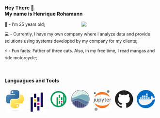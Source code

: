 ###  <p align="left"> Hey There 👋<br> My name is Henrique Rohamann </p>
<img align="right" width="250px" src="https://media.giphy.com/media/bcKmIWkUMCjVm/giphy.gif"/>

🥳 - I'm 25 years old;

💻 - Currently, I have my own company where I analyze data and provide solutions using systems developed by my company for my clients;

⚡  - Fun facts: Father of three cats. Also, in my free time, I read mangas and ride motorcycle;
</br></br></br>

###  Languagues and Tools 

<p align="left">
<img width="60px" src="https://raw.githubusercontent.com/h3nriq/h3nriq/main/svg/python-logo-only.svg" alt="python" style="vertical-align:top; margin:4px"/>
<img width="60px" src="https://raw.githubusercontent.com/h3nriq/h3nriq/main/svg/Pandas_mark.svg" alt="pandas" style="vertical-align:top; margin:4px"/>
<img width="60px" src="https://raw.githubusercontent.com/h3nriq/h3nriq/main/svg/geopandas_icon.svg" alt="geopandas" style="vertical-align:top; margin:4px"/>
<img width="60px" src="https://raw.githubusercontent.com/h3nriq/h3nriq/main/svg/seaborn-logo.svg" alt="seaborn" style="vertical-align:top; margin:4px"/>
<img width="60px" src="https://raw.githubusercontent.com/h3nriq/h3nriq/main/svg/Jupyter_logo.svg" alt="jupyter" style="vertical-align:top; margin:4px"/>
<img width="60px" src="https://raw.githubusercontent.com/h3nriq/h3nriq/main/svg/github.svg" alt="Github" style="vertical-align:top; margin:4px"/>
<img width="60px" src="https://raw.githubusercontent.com/h3nriq/h3nriq/main/svg/docker.svg" alt="docker" style="vertical-align:top; margin:4px"/>
</p>
